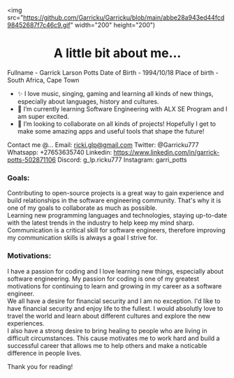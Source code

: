 <img src="https://github.com/Garricku/Garricku/blob/main/abbe28a943ed44fcd98452687f7c46c9.gif" width="200" height="200")
<h1 align="center">A little bit about me...</h1>
Fullname - Garrick Larson Potts
Date of Birth - 1994/10/18
Place of birth - South Africa, Cape Town

- ✨ I love music, singing, gaming and learning all kinds of new things, especially about languages, history and cultures.
- 🌱 I’m currently learning Software Engineering with ALX SE Program and I am super excited.
- 💞️ I’m looking to collaborate on all kinds of projects! Hopefully I get to make some amazing apps and useful tools that shape the future!

Contact me @...
            Email:      ricki.glp@gmail.com
            Twitter:    @Garricku777
            Whatsapp:   +27653635740
            Linkedin:   https://www.linkedin.com/in/garrick-potts-502871106
            Discord:    g_lp.ricku777
            Instagram:  garri_potts

<h3>Goals:</h3>
<p>Contributing to open-source projects is a great way to gain experience and build relationships in the software engineering community. That's why it is one of my goals to collaborate as much as possible.<br>
Learning new programming languages and technologies, staying up-to-date with the latest trends in the industry to help keep my mind sharp.<br>
Communication is a critical skill for software engineers, therefore improving my communication skills is always a goal I strive for.</p>

<h3>Motivations:</h3>
<p>I have a passion for coding and I love learning new things, especially about software engineering. My passion for coding is one of my greatest motivations for continuing to learn and growing in my career as a software engineer.<br>
We all have a desire for financial security and I am no exception. I'd like to have financial security and enjoy life to the fullest. I would absolutly love to travel the world and learn about different cultures and explore the new experiences.<br>
I also have a strong desire to bring healing to people who are living in difficult circumstances. This cause motivates me to work hard and build a successful career that allows me to help others and make a noticable difference in people lives.</p>

Thank you for reading!
<!---
Garricku/Garricku is a ✨ special ✨ repository because its `README.md` (this file) appears on your GitHub profile.
You can click the Preview link to take a look at your changes.
--->
